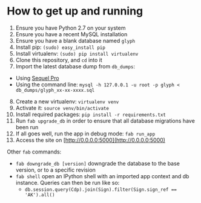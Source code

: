 # How to get up and running
1. Ensure you have Python 2.7 on your system
2. Ensure you have a recent MySQL installation
3. Ensure you have a blank database named `glyph`
4. Install pip: `(sudo) easy_install pip`
5. Install virtualenv: `(sudo) pip install virtualenv`
6. Clone this repository, and `cd` into it
7. Import the latest database dump from `db_dumps`:
 -  Using [Sequel Pro](http://www.sequelpro.com)
 -  Using the command line: `mysql -h 127.0.0.1 -u root -p glyph < db_dumps/glyph_xx-xx-xxxx.sql `
8. Create a new virtualenv: `virtualenv venv`
9. Activate it: `source venv/bin/activate`
10. Install required packages: `pip install -r requirements.txt`
11. Run `fab upgrade_db` in order to ensure that all database migrations have been run
12. If all goes well, run the app in debug mode: `fab run_app`
13. Access the site on [http://0.0.0.0:5000](http://0.0.0.0:5000)

Other `fab` commands:

- `fab downgrade_db [version]` downgrade the database to the base version, or to a specific revision
- `fab shell` open an IPython shell with an imported app context and db instance. Queries can then be run like so:
    - `db.session.query(Cdp).join(Sign).filter(Sign.sign_ref == 'AK').all()`
